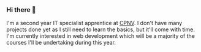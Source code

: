 ### Hi there 👋
I'm a second year IT specialist apprentice at <a href = "cpnv.ch">CPNV</a>. I don't have many projects done yet as I still need to learn the basics, but it'll come with time. I'm currently interested in web development which will be a majority of the courses I'll be undertaking during this year.
<!--
**R0kkxSynetique/R0kkxSynetique** is a ✨ _special_ ✨ repository because its `README.md` (this file) appears on your GitHub profile.

Here are some ideas to get you started:

- 🔭 I’m currently working on ...
- 🌱 I’m currently learning ...
- 👯 I’m looking to collaborate on ...
- 🤔 I’m looking for help with ...
- 💬 Ask me about ...
- 📫 How to reach me: ...
- 😄 Pronouns: ...
- ⚡ Fun fact: ...
-->
